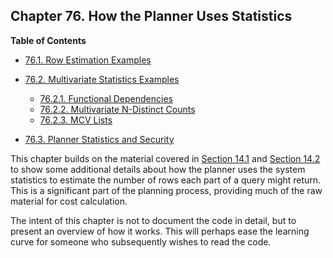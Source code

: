 ## Chapter 76. How the Planner Uses Statistics

**Table of Contents**

- [76.1. Row Estimation Examples](row-estimation-examples)
- [76.2. Multivariate Statistics Examples](multivariate-statistics-examples)

  - [76.2.1. Functional Dependencies](multivariate-statistics-examples#FUNCTIONAL-DEPENDENCIES)
  - [76.2.2. Multivariate N-Distinct Counts](multivariate-statistics-examples#MULTIVARIATE-NDISTINCT-COUNTS)
  - [76.2.3. MCV Lists](multivariate-statistics-examples#MCV-LISTS)

- [76.3. Planner Statistics and Security](planner-stats-security)

This chapter builds on the material covered in [Section 14.1](using-explain '14.1. Using EXPLAIN') and [Section 14.2](planner-stats '14.2. Statistics Used by the Planner') to show some additional details about how the planner uses the system statistics to estimate the number of rows each part of a query might return. This is a significant part of the planning process, providing much of the raw material for cost calculation.

The intent of this chapter is not to document the code in detail, but to present an overview of how it works. This will perhaps ease the learning curve for someone who subsequently wishes to read the code.
